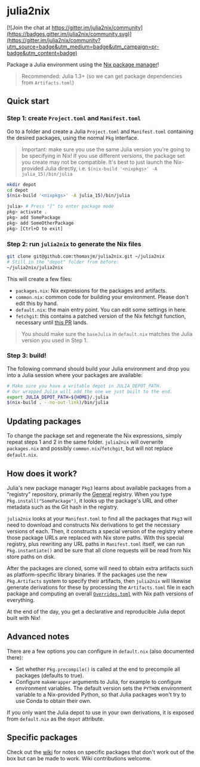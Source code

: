 
# julia2nix

[![Join the chat at https://gitter.im/julia2nix/community](https://badges.gitter.im/julia2nix/community.svg)](https://gitter.im/julia2nix/community?utm_source=badge&utm_medium=badge&utm_campaign=pr-badge&utm_content=badge)

Package a Julia environment using the [Nix package manager](https://nixos.org/)!

> Recommended: Julia 1.3+ (so we can get package dependencies from `Artifacts.toml`)

## Quick start

### Step 1: create `Project.toml` and `Manifest.toml`

Go to a folder and create a Julia `Project.toml` and `Manifest.toml` containing the desired packages, using the normal `Pkg` interface.

> Important: make sure you use the same Julia version you're going to be specifying in Nix!
> If you use different versions, the package set you create may not be compatible.
> It's best to just launch the Nix-provided Julia directly, i.e.
> `$(nix-build '<nixpkgs>' -A julia_15)/bin/julia`

```bash
mkdir depot
cd depot
$(nix-build '<nixpkgs>' -A julia_15)/bin/julia

julia> # Press "]" to enter package mode
pkg> activate .
pkg> add SomePackage
pkg> add SomeOtherPackage
pkg> [Ctrl+D to exit]
```
### Step 2: run `julia2nix` to generate the Nix files

```bash
git clone git@github.com:thomasjm/julia2nix.git ~/julia2nix
# Still in the "depot" folder from before:
~/julia2nix/julia2nix
```

This will create a few files:

* `packages.nix`: Nix expressions for the packages and artifacts.
* `common.nix`: common code for building your environment. Please don't edit this by hand.
* `default.nix`: the main entry point. You can edit some settings in here.
* `fetchgit`: this contains a patched version of the Nix fetchgit function, necessary until [this PR](https://github.com/NixOS/nixpkgs/pull/104714) lands.

> You should make sure the `baseJulia` in `default.nix` matches the Julia version you used in Step 1.

### Step 3: build!

The following command should build your Julia environment and drop you into a Julia session where your packages are available:

``` bash
# Make sure you have a writable depot in JULIA_DEPOT_PATH.
# Our wrapped Julia will add the one we just built to the end.
export JULIA_DEPOT_PATH=${HOME}/.julia
$(nix-build . --no-out-link)/bin/julia
```

## Updating packages

To change the package set and regenerate the Nix expressions, simply repeat steps 1 and 2 in the same folder. `julia2nix` will overwrite `packages.nix` and possibly `common.nix`/`fetchgit`, but will not replace `default.nix`.

## How does it work?

Julia's new package manager `Pkg3` learns about available packages from a "registry" repository, primarily the [General](https://github.com/JuliaRegistries/General) registry. When you type `Pkg.install("SomePackage")`, it looks up the package's URL and other metadata such as the Git hash in the registry.

`julia2nix` looks at your `Manifest.toml` to find all the packages that `Pkg3` will need to download and constructs Nix derivations to get the necessary versions of each. Then, it constructs a special version of the registry where those package URLs are replaced with Nix store paths. With this special registry, plus rewriting any URL paths in `Manifest.toml` itself, we can run `Pkg.instantiate()` and be sure that all clone requests will be read from Nix store paths on disk.

After the packages are cloned, some will need to obtain extra artifacts such as platform-specific library binaries. If the packages use the new `Pkg.Artifacts` system to specify their artifacts, then `julia2nix` will likewise generate derivations for these by processing the `Artifacts.toml` file in each package and computing an overall [`Overrides.toml`](https://julialang.github.io/Pkg.jl/v1/artifacts/#Overriding-artifact-locations) with Nix path versions of everything.

At the end of the day, you get a declarative and reproducible Julia depot built with Nix!

## Advanced notes

There are a few options you can configure in `default.nix` (also documented there):

* Set whether `Pkg.precompile()` is called at the end to precompile all packages (defaults to true).
* Configure `makeWrapper` arguments to Julia, for example to configure environment variables. The default version sets the `PYTHON` environment variable to a Nix-provided Python, so that Julia packages won't try to use Conda to obtain their own.

If you only want the Julia depot to use in your own derivations, it is exposed from `default.nix` as the `depot` attribute.

## Specific packages

Check out the [wiki](https://github.com/thomasjm/julia2nix/wiki) for notes on specific packages that don't work out of the box but can be made to work. Wiki contributions welcome.
